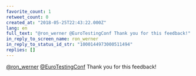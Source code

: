 ```yaml
---
favorite_count: 1
retweet_count: 0
created_at: "2018-05-25T22:43:22.000Z"
lang: en
full_text: "@ron_werner @EuroTestingConf Thank you for this feedback!"
in_reply_to_screen_name: ron_werner
in_reply_to_status_id_str: "1000144973000511494"
replies: []
---
```


[@ron_werner](https://twitter.com/ron_werner)
[@EuroTestingConf](https://twitter.com/EuroTestingConf) Thank you for this
feedback!
